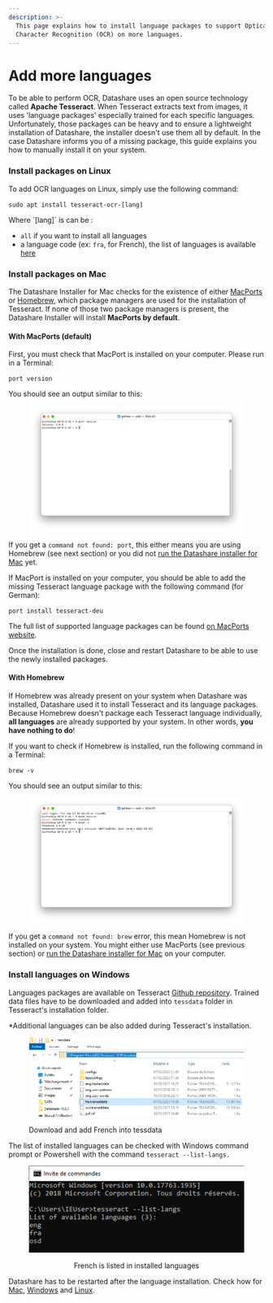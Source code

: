 ```yaml
---
description: >-
  This page explains how to install language packages to support Optical
  Character Recognition (OCR) on more languages.
---
```


# Add more languages

To be able to perform OCR, Datashare uses an open source technology called **Apache Tesseract**. When Tesseract extracts text from images, it uses 'language packages' especially trained for each specific languages. Unfortunately, those packages can be heavy and to ensure a lightweight installation of Datashare, the installer doesn't use them all by default. In the case Datashare informs you of a missing package, this guide explains you how to manually install it on your system.

### Install packages on Linux

To add OCR languages on Linux, simply use the following command:

```
sudo apt install tesseract-ocr-[lang]
```

Where \`\[lang]\` is can be : &#x20;

* `all`  if you want to install all languages
* a language code (ex: `fra`, for French), the list of languages is available [here](https://tesseract-ocr.github.io/tessdoc/Data-Files-in-different-versions.html)

### Install packages on Mac

The Datashare Installer for Mac checks for the existence of either [MacPorts](https://ports.macports.org/) or [Homebrew](https://brew.sh/), which package managers are used for the installation of Tesseract. If none of those two package managers is present, the Datashare Installer will install **MacPorts by default**.

#### With MacPorts (default)

First, you must check that MacPort is installed on your computer. Please run in a Terminal:

```
port version
```

You should see an output similar to this:

<figure><img src="../.gitbook/assets/Screenshot 2023-01-13 at 04.53.02.png" alt="Screenshot of a terminal window with the text: username % port version / version 2.8.0 / username %"><figcaption></figcaption></figure>

If you get a `command not found: port`, this either means you are using Homebrew (see next section) or you did not [run the Datashare installer for Mac](install-datashare-on-mac/) yet.

If MacPort is installed on your computer, you should be able to add the missing Tesseract language package with the following command (for German):

```
port install tesseract-deu
```

The full list of supported language packages can be found [on MacPorts website](https://ports.macports.org/search/?installed_file=\&q=tesseract-\&name=on).

Once the installation is done, close and restart Datashare to be able to use the newly installed packages.

#### With Homebrew

If Homebrew was already present on your system when Datashare was installed, Datashare used it to install Tesseract and its language packages. Because Homebrew doesn't package each Tesseract language individually, **all languages** are already supported by your system. In other words, **you have nothing to do**!

If you want to check if Homebrew is installed, run the following command in a Terminal:

```
brew -v
```

You should see an output similar to this:

<figure><img src="../.gitbook/assets/Screenshot 2023-01-13 at 04.43.22 (1).png" alt="Screenshot of a terminal window with a text mentioning homebrew"><figcaption></figcaption></figure>

If you get a `command not found: brew` error, this mean Homebrew is not installed on your system. You might either use MacPorts (see previous section) or [run the Datashare installer for Mac](install-datashare-on-mac/) on your computer.

### Install languages on Windows

Languages packages are available on Tesseract [Github repository](https://github.com/tesseract-ocr/tessdata). Trained data files have to be downloaded and added into `tessdata` folder in Tesseract's installation folder.

\*Additional languages can be also added during Tesseract's installation.

<figure><img src="../.gitbook/assets/Win6.png" alt="Screenshot of the Tessdata folder showing languages files"><figcaption><p>Download and add French into tessdata</p></figcaption></figure>

The list of installed languages can be checked with Windows command prompt or Powershell with the command `tesseract --list-langs.`

<div align="center"><figure><img src="../.gitbook/assets/Win5.png" alt="Screenshot of the command tesseract --list-langs. with the result: &#x27;List of available languages (3): eng fra osd&#x27;"><figcaption><p>French is listed in installed languages</p></figcaption></figure></div>

Datashare has to be restarted after the language installation. Check how for [Mac](install-datashare-on-mac/open-datashare-on-mac.md), [Windows](install-datashare-on-windows/open-datashare-on-windows.md) and [Linux](install-datashare-on-linux/open-datashare-on-linux.md).

